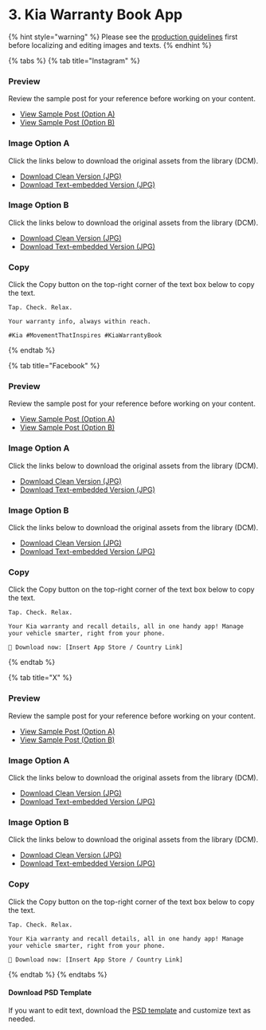 # 3. Kia Warranty Book App

{% hint style="warning" %}
Please see the [production guidelines](../../guide/production-guidelines/) first before localizing and editing images and texts.
{% endhint %}

{% tabs %}
{% tab title="Instagram" %}
### Preview

Review the sample post for your reference before working on your content.

* [View Sample Post (Option A)](https://www.instagram.com/p/DOIicc3CffSyXWW4jkJdTD5AcLiwPFlWco37nA0/)
* [View Sample Post (Option B)](https://www.instagram.com/p/DOIiftLCeHl_0uZxYZFh6oKclaOo_1cdsOQawo0/)

### Image Option A

Click the links below to download the original assets from the library (DCM).

* [Download Clean Version (JPG)](https://dcm.kia.com/product/contents/contentsForm.do?menuType=detail\&categoryId=0b01e241800c7723\&rObjectId=0901e24180202a01\&pageType=D\&rFolderId=0b01e241800c7723\&hthumbnail=Y\&currPageNum=1\&uProjectCode=\&uMarket=\&uDriveType=\&uDoorType=\&uContentType=\&searchType=title\&searchValue=)
* [Download Text-embedded Version (JPG)](https://dcm.kia.com/product/contents/contentsForm.do?menuType=detail\&categoryId=0b01e241800c7723\&rObjectId=0901e24180202a02\&pageType=D\&rFolderId=0b01e241800c7723\&hthumbnail=Y\&currPageNum=1\&uProjectCode=\&uMarket=\&uDriveType=\&uDoorType=\&uContentType=\&searchType=title\&searchValue=)

### Image Option B

Click the links below to download the original assets from the library (DCM).

* [Download Clean Version (JPG)](https://dcm.kia.com/product/contents/contentsForm.do?menuType=detail\&categoryId=0b01e241800c7723\&rObjectId=0901e24180202a03\&pageType=D\&rFolderId=0b01e241800c7723\&hthumbnail=Y\&currPageNum=1\&uProjectCode=\&uMarket=\&uDriveType=\&uDoorType=\&uContentType=\&searchType=title\&searchValue=)
* [Download Text-embedded Version (JPG)](https://dcm.kia.com/product/contents/contentsForm.do?menuType=detail\&categoryId=0b01e241800c7723\&rObjectId=0901e24180202a04\&pageType=D\&rFolderId=0b01e241800c7723\&hthumbnail=Y\&currPageNum=1\&uProjectCode=\&uMarket=\&uDriveType=\&uDoorType=\&uContentType=\&searchType=title\&searchValue=)

### Copy

Click the Copy button on the top-right corner of the text box below to copy the text.

```
Tap. Check. Relax.​

Your warranty info, always within reach.​

#Kia #MovementThatInspires #KiaWarrantyBook
```
{% endtab %}

{% tab title="Facebook" %}
### Preview

Review the sample post for your reference before working on your content.

* [View Sample Post (Option A)](https://www.facebook.com/photo?fbid=122099407689002387\&set=a.122093299257002387)
* [View Sample Post (Option B)](https://www.facebook.com/photo?fbid=122099407959002387\&set=a.122093299257002387)

### Image Option A

Click the links below to download the original assets from the library (DCM).

* [Download Clean Version (JPG)](https://dcm.kia.com/product/contents/contentsForm.do?menuType=detail\&categoryId=0b01e241800c7722\&rObjectId=0901e24180202a0b\&pageType=D\&rFolderId=0b01e241800c7722\&hthumbnail=Y\&currPageNum=1\&uProjectCode=\&uMarket=\&uDriveType=\&uDoorType=\&uContentType=\&searchType=title\&searchValue=)
* [Download Text-embedded Version (JPG)](https://dcm.kia.com/product/contents/contentsForm.do?menuType=detail\&categoryId=0b01e241800c7722\&rObjectId=0901e24180202a0c\&pageType=D\&rFolderId=0b01e241800c7722\&hthumbnail=Y\&currPageNum=1\&uProjectCode=\&uMarket=\&uDriveType=\&uDoorType=\&uContentType=\&searchType=title\&searchValue=)

### Image Option B

Click the links below to download the original assets from the library (DCM).

* [Download Clean Version (JPG)](https://dcm.kia.com/product/contents/contentsForm.do?menuType=detail\&categoryId=0b01e241800c7722\&rObjectId=0901e24180202a0d\&pageType=D\&rFolderId=0b01e241800c7722\&hthumbnail=Y\&currPageNum=1\&uProjectCode=\&uMarket=\&uDriveType=\&uDoorType=\&uContentType=\&searchType=title\&searchValue=)
* [Download Text-embedded Version (JPG)](https://dcm.kia.com/product/contents/contentsForm.do?menuType=detail\&categoryId=0b01e241800c7722\&rObjectId=0901e24180202a0e\&pageType=D\&rFolderId=0b01e241800c7722\&hthumbnail=Y\&currPageNum=1\&uProjectCode=\&uMarket=\&uDriveType=\&uDoorType=\&uContentType=\&searchType=title\&searchValue=)

### Copy

Click the Copy button on the top-right corner of the text box below to copy the text.

```
Tap. Check. Relax.​

Your Kia warranty and recall details, all in one handy app! Manage your vehicle smarter, right from your phone. ​
​
📲 Download now: [Insert App Store / Country Link]
```
{% endtab %}

{% tab title="X" %}
### Preview

Review the sample post for your reference before working on your content.

* [View Sample Post (Option A)](https://x.com/KiaOwnership/status/1963158893577781402/photo/1)
* [View Sample Post (Option B)](https://x.com/KiaOwnership/status/1963158964377387123/photo/1)

### Image Option A

Click the links below to download the original assets from the library (DCM).

* [Download Clean Version (JPG)](https://dcm.kia.com/product/contents/contentsForm.do?menuType=detail\&categoryId=0b01e241800c7717\&rObjectId=0901e24180202a15\&pageType=D\&rFolderId=0b01e241800c7717\&hthumbnail=Y\&currPageNum=1\&uProjectCode=\&uMarket=\&uDriveType=\&uDoorType=\&uContentType=\&searchType=title\&searchValue=)
* [Download Text-embedded Version (JPG)](https://dcm.kia.com/product/contents/contentsForm.do?menuType=detail\&categoryId=0b01e241800c7717\&rObjectId=0901e24180202a16\&pageType=D\&rFolderId=0b01e241800c7717\&hthumbnail=Y\&currPageNum=1\&uProjectCode=\&uMarket=\&uDriveType=\&uDoorType=\&uContentType=\&searchType=title\&searchValue=)

### Image Option B

Click the links below to download the original assets from the library (DCM).

* [Download Clean Version (JPG)](https://dcm.kia.com/product/contents/contentsForm.do?menuType=detail\&categoryId=0b01e241800c7717\&rObjectId=0901e24180202a17\&pageType=D\&rFolderId=0b01e241800c7717\&hthumbnail=Y\&currPageNum=1\&uProjectCode=\&uMarket=\&uDriveType=\&uDoorType=\&uContentType=\&searchType=title\&searchValue=)
* [Download Text-embedded Version (JPG)](https://dcm.kia.com/product/contents/contentsForm.do?menuType=detail\&categoryId=0b01e241800c7717\&rObjectId=0901e24180202a18\&pageType=D\&rFolderId=0b01e241800c7717\&hthumbnail=Y\&currPageNum=1\&uProjectCode=\&uMarket=\&uDriveType=\&uDoorType=\&uContentType=\&searchType=title\&searchValue=)

### Copy

Click the Copy button on the top-right corner of the text box below to copy the text.

```
Tap. Check. Relax.​

Your Kia warranty and recall details, all in one handy app! Manage your vehicle smarter, right from your phone. ​
​
📲 Download now: [Insert App Store / Country Link]
```
{% endtab %}
{% endtabs %}



#### Download PSD Template

If you want to edit text, download the [PSD template](../common-resources.md#download-psd-template) and customize text as needed.





